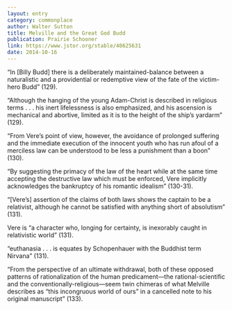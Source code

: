 ```yaml
---
layout: entry
category: commonplace
author: Walter Sutton
title: Melville and the Great God Budd
publication: Prairie Schooner
link: https://www.jstor.org/stable/40625631
date: 2014-10-16
---
```


“In [Billy Budd] there is a deliberately maintained-balance between a naturalistic and a providential or redemptive view of the fate of the victim-hero Budd” (129). 

“Although the hanging of the young Adam-Christ is described in religious terms . . . his inert lifelessness is also emphasized, and his ascension is mechanical and abortive, limited as it is to the height of the ship’s yardarm” (129).

“From Vere’s point of view, however, the avoidance of prolonged suffering and the immediate execution of the innocent youth who has run afoul of a merciless law can be understood to be less a punishment than a boon” (130).

“By suggesting the primacy of the law of the heart while at the same time accepting the destructive law which must be enforced, Vere implicitly acknowledges the bankruptcy of his romantic idealism” (130-31).

“[Vere’s] assertion of the claims of both laws shows the captain to be a relativist, although he cannot be satisfied with anything short of absolutism” (131).

Vere is “a character who, longing for certainty, is inexorably caught in relativistic world” (131).

“euthanasia . . . is equates by Schopenhauer with the Buddhist term Nirvana” (131).

“From the perspective of an ultimate withdrawal, both of these opposed patterns of rationalization of the human predicament—the rational-scientific and the conventionally-religious—seem twin chimeras of what Melville describes as “this incongruous world of ours” in a cancelled note to his original manuscript” (133).

